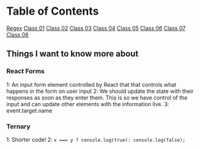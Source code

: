 # Table of Contents

[Regex](regex.md)
[Class 01](class-01.md)
[Class 02](class-02.md)
[Class 03](class-03.md)
[Class 04](class-04.md)
[Class 05](class-05.md)
[Class 06](class-06.md)
[Class 07](class-07.md)
[Class 08](class-08.md)

## Things I want to know more about

### React Forms

  1: An input form element controlled by React that that controls what happens in the form on user input
  2: We should update the state with their responses as soon as they enter them. This is so we have control of the input and can update other elements with the information live.
  3: event.target.name

### Ternary

  1: Shorter code!
  2: `x === y ? console.log(true): console.log(false);`
